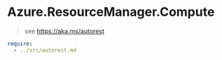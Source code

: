 # Azure.ResourceManager.Compute

> see https://aka.ms/autorest

``` yaml $(tests)
require:
  - ../src/autorest.md
```
